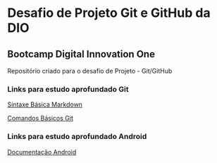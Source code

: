 # Desafio de Projeto Git e GitHub da DIO
## Bootcamp Digital Innovation One
Repositório criado para o desafio de Projeto - Git/GitHub 

### Links para estudo aprofundado Git
[Síntaxe Básica Markdown](https://www.markdownguide.org/getting-started/)

[Comandos Básicos Git](https://gist.github.com/leocomelli/2545add34e4fec21ec16)


### Links para estudo aprofundado Android
[Documentação Android](https://developer.android.com/guide/topics)
